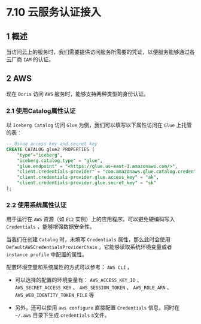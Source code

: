 # 7.10 云服务认证接入

## 1 概述

当访问云上的服务时，我们需要提供访问服务所需要的凭证，以便服务能够通过各云厂商 `IAM` 的认证。

## 2 AWS

现在 `Doris` 访问 `AWS` 服务时，能够支持两种类型的身份认证。

### 2.1 使用Catalog属性认证

以 `Iceberg Catalog` 访问 `Glue` 为例，我们可以填写以下属性访问在 `Glue` 上托管的表：

```sql
-- Using access key and secret key
CREATE CATALOG glue2 PROPERTIES (
    "type"="iceberg",
    "iceberg.catalog.type" = "glue",
    "glue.endpoint" = "<https://glue.us-east-1.amazonaws.com/>",
    "client.credentials-provider" = "com.amazonaws.glue.catalog.credentials.ConfigAWSProvider",
    "client.credentials-provider.glue.access_key" = "ak",
    "client.credentials-provider.glue.secret_key" = "sk"
);
```

### 2.2 使用系统属性认证

用于运行在 `AWS` 资源（如 `EC2` 实例）上的应用程序。可以避免硬编码写入 `Credentials` ，能够增强数据安全性。

当我们在创建 `Catalog` 时，未填写 `Credentials` 属性，那么此时会使用 `DefaultAWSCredentialsProviderChain` ，它能够读取系统环境变量或者 `instance profile` 中配置的属性。

配置环境变量和系统属性的方式可以参考： `AWS CLI` 。

* 可以选择的配置的环境变量有： `AWS_ACCESS_KEY_ID` 、 `AWS_SECRET_ACCESS_KEY` 、 `AWS_SESSION_TOKEN` 、 `AWS_ROLE_ARN` 、 `AWS_WEB_IDENTITY_TOKEN_FILE` 等

* 另外，还可以使用 `aws configure` 直接配置 `Credentials` 信息，同时在 `~/.aws` 目录下生成 `credentials` s文件。
